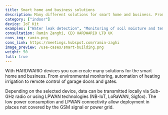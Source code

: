 ```yaml
---
title: Smart home and business solutions
description: Many different solutions for smart home and business. From environmental monitoring to remote control of garage doors and gates.
category: ["indoor"]
device: IoT Kit
examples: ["Water leak detection", "Monitoring of soil moisture and temperature", "Smart mailbox", "Monitoring and testing of indoor quality", "Smart thermostat", "Programmable LED lighting", "Remote control of equipment (eg. garage doors or gates) "]
consultation: Ramin Zanghi, CEO HARDWARIO LTD UK
cons_img: ramin.png
cons_link: https://meetings.hubspot.com/ramin-zaghi
image_preview: /use-cases/smart-building.png
weight: 50
full: true
---
```


With HARDWARIO devices you can create many solutions for the smart home and business. From environmental monitoring, automation of heating irrigation to remote control of garage doors and gates.

Depending on the selected device, data can be transmitted locally via Sub-GHz radio or using LPWAN technologies (NB-IoT, LoRaWAN, Sigfox). The low power consumption and LPWAN connectivity allow deployment in places not covered by the GSM signal or power grid.